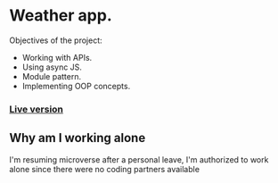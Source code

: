 # Weather app.

Objectives of the project:

* Working with APIs.
* Using async JS.
* Module pattern.
* Implementing OOP concepts.

### [Live version](https://rawcdn.githack.com/codingAngarita/Weather-app/d9977dd623ed46df639f2e70c52c81083ebf1f41/dist/index.html)

## Why am I working alone
I'm resuming microverse after a personal leave, I'm authorized to work alone since there were no coding partners available
